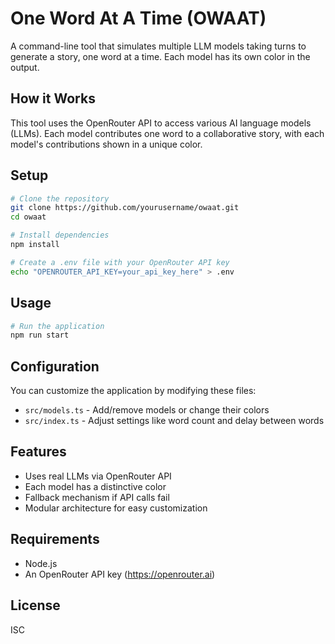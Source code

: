 # One Word At A Time (OWAAT)

A command-line tool that simulates multiple LLM models taking turns to generate a story, one word at a time. Each model has its own color in the output.

## How it Works

This tool uses the OpenRouter API to access various AI language models (LLMs). Each model contributes one word to a collaborative story, with each model's contributions shown in a unique color.

## Setup

```bash
# Clone the repository
git clone https://github.com/yourusername/owaat.git
cd owaat

# Install dependencies
npm install

# Create a .env file with your OpenRouter API key
echo "OPENROUTER_API_KEY=your_api_key_here" > .env
```

## Usage

```bash
# Run the application
npm run start
```

## Configuration

You can customize the application by modifying these files:

- `src/models.ts` - Add/remove models or change their colors
- `src/index.ts` - Adjust settings like word count and delay between words

## Features

- Uses real LLMs via OpenRouter API
- Each model has a distinctive color
- Fallback mechanism if API calls fail
- Modular architecture for easy customization

## Requirements

- Node.js
- An OpenRouter API key (https://openrouter.ai)

## License

ISC